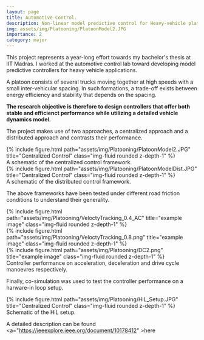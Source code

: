 ```yaml
---
layout: page
title: Automotive Control.
description: Non-linear model predictive control for Heavy-vehicle platooning.
img: assets/img/Platooning/PlatoonModel2.JPG
importance: 2
category: major
---
```


This project represents a year-long effort towards my bachelor's thesis at IIT Madras. I worked at the automotive control lab toward developing model predictive controllers for heavy vehicle applications.

A platoon consists of several trucks moving together at high speeds with a small inter-vehicular spacing. In such formations, a trade-off exists between energy efficiency and stability that depends on the spacing.

<b>The research objective is therefore to design controllers that offer both stable and efficienct performance while utilizing a detailed vehicle dynamics model.</b>

The project makes use of two approaches, a centralized approach and a distributed approach and contrasts their performance. 

<div class="row">
    <div class="col-sm mt-3 mt-md-0">
        {% include figure.html path="assets/img/Platooning/PlatoonModel2.JPG" title="Centralized Control" class="img-fluid rounded z-depth-1" %}
    </div>
</div>
<div class="caption">
    A schematic of the centralized control framework.
</div>


<div class="row">
    <div class="col-sm mt-3 mt-md-0">
        {% include figure.html path="assets/img/Platooning/PlatoonModelDist.JPG" title="Centralized Control" class="img-fluid rounded z-depth-1" %}
    </div>
</div>
<div class="caption">
    A schematic of the distributed control framework.
</div>

The above frameworks have been tested under different road friction conditions to understand their generality. 

<div class="row">
    <div class="col-sm mt-3 mt-md-0">
        {% include figure.html path="assets/img/Platooning/VeloctyTracking_0.4_AC" title="example image" class="img-fluid rounded z-depth-1" %}
    </div>
    <div class="col-sm mt-3 mt-md-0">
        {% include figure.html path="assets/img/Platooning/VeloctyTracking_0.8.png" title="example image" class="img-fluid rounded z-depth-1" %}
    </div>
    <div class="col-sm mt-3 mt-md-0">
        {% include figure.html path="assets/img/Platooning/DC2.png" title="example image" class="img-fluid rounded z-depth-1" %}
    </div>
</div>
<div class="caption">
Controller performance on acceleration, deceleration and drive cycle manoevres respectively. 
</div>

Finally, co-simulation was used to test the controller performance on a harware-in loop setup.

<div class="row">
    <div class="col-sm mt-3 mt-md-0">
        {% include figure.html path="assets/img/Platooning/HiL_Setup.JPG" title="Centralized Control" class="img-fluid rounded z-depth-1" %}
    </div>
</div>
<div class="caption">
    Schematic of the HiL setup.
</div>


A detailed description can be found <a="https://ieeexplore.ieee.org/document/10178412" >here</a>